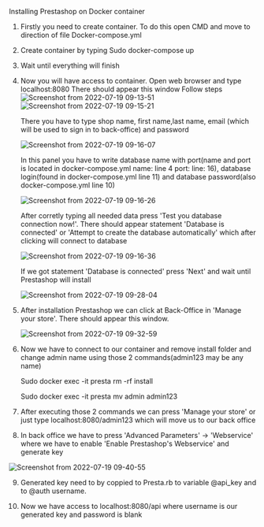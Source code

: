 Installing Prestashop on Docker container

1. Firstly you need to create container. To do this open CMD and move to direction of file Docker-compose.yml
2. Create container by typing Sudo docker-compose up
3. Wait until everything will finish
4. Now you will have access to container. 
   Open web browser and type localhost:8080
   There should appear this window
   Follow steps
   ![Screenshot from 2022-07-19 09-13-51](https://user-images.githubusercontent.com/57447580/179756157-69d43526-957f-4723-9e15-626836f174e3.png)
   ![Screenshot from 2022-07-19 09-15-21](https://user-images.githubusercontent.com/57447580/179756277-56207f20-af7e-4067-9e92-6d71ab498977.png) 

   There you have to type shop name, first name,last name, email (which will be used to sign in to back-office) and password

   ![Screenshot from 2022-07-19 09-16-07](https://user-images.githubusercontent.com/57447580/179756316-c6d6d4ce-3ed9-450d-a012-9d433996f69b.png)

   In this panel you have to write database name with port(name and port is located in docker-compose.yml name: line 4 port: line: 16), database login(found in docker-compose.yml line 11) and database password(also docker-compose.yml line 10) 

   ![Screenshot from 2022-07-19 09-16-26](https://user-images.githubusercontent.com/57447580/179756542-7d54e559-0b51-45f8-ba5e-220c1cee72c2.png)
   
   After corretly typing all needed data press 'Test you database connection now!'. There should appear statement 'Database is connected' or 'Attempt to create the database automatically' which after clicking will connect to database
   
   ![Screenshot from 2022-07-19 09-16-36](https://user-images.githubusercontent.com/57447580/179757449-3b9aff46-6684-4a92-8257-08434d7eee87.png)
   
   If we got statement 'Database is connected' press 'Next' and wait until Prestashop will install
   
   ![Screenshot from 2022-07-19 09-28-04](https://user-images.githubusercontent.com/57447580/179758217-2592ba4e-721c-448d-b815-ff8e3938733a.png)

   
5. After installation Prestashop we can click at Back-Office in 'Manage your store'. There should appear this window.

   ![Screenshot from 2022-07-19 09-32-59](https://user-images.githubusercontent.com/57447580/179758629-71984a17-0fdb-41ff-9502-f39018c8d91c.png)

6. Now we have to connect to our container and remove install folder and change admin name using those 2 commands(admin123 may be any name)

   Sudo docker exec -it presta rm -rf install
   
   Sudo docker exec -it presta mv admin admin123
   
7. After executing those 2 commands we can press 'Manage your store' or just type localhost:8080/admin123 which will move us to our back office

8. In back office we have to press 'Advanced Parameters' -> 'Webservice' where we have to enable 'Enable Prestashop's Webservice' and generate key

![Screenshot from 2022-07-19 09-40-55](https://user-images.githubusercontent.com/57447580/179759309-3d6ca408-7f23-4e02-ac01-78a7824bb60a.png)


9. Generated key need to by coppied to Presta.rb to variable @api_key and to @auth username.

10. Now we have access to localhost:8080/api where username is our generated key and password is blank

